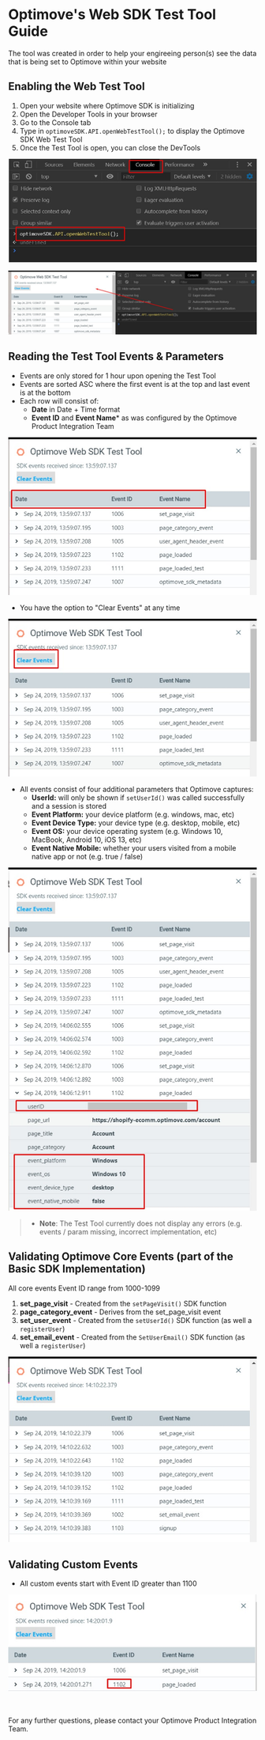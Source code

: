 # Optimove's Web SDK Test Tool Guide
The tool was created in order to help your engireeing person(s) see the data that is being set to Optimove within your website

## Enabling the Web Test Tool
1. Open your website where Optimove SDK is initializing
2. Open the Developer Tools in your browser
3. Go to the Console tab
4. Type in `optimoveSDK.API.openWebTestTool();` to display the Optimove SDK Web Test Tool
5. Once the Test Tool is open, you can close the DevTools
<p align="left"><img src="https://github.com/optimove-tech/Web-SDK-Integration-Guide/blob/master/images/openWebTestTool-1.jpg?raw=true"></p>
<p align="left"><img src="https://github.com/optimove-tech/Web-SDK-Integration-Guide/blob/master/images/openWebTestTool-2.jpg?raw=true"></p>

## Reading the Test Tool Events & Parameters
- Events are only stored for 1 hour upon opening the Test Tool
- Events are sorted ASC where the first event is at the top and last event is at the bottom
- Each row will consist of: 
    - **Date** in Date + Time format
    - **Event ID** and **Event Name*** as was configured by the Optimove Product Integration Team
<p align="left"><img src="https://github.com/optimove-tech/Web-SDK-Integration-Guide/blob/master/images/openWebTestTool-3.jpg?raw=true"></p>

- You have the option to "Clear Events" at any time
<p align="left"><img src="https://github.com/optimove-tech/Web-SDK-Integration-Guide/blob/master/images/openWebTestTool-4.jpg?raw=true"></p>

- All events consist of four additional parameters that Optimove captures:
    - **UserId:** will only be shown if `setUserId()` was called successfully and a session is stored
    - **Event Platform:** your device platform (e.g. windows, mac, etc)
    - **Event Device Type:** your device type (e.g. desktop, mobile, etc)
    - **Event OS:** your device operating system (e.g. Windows 10, MacBook, Android 10, iOS 13, etc)
    - **Event Native Mobile:** whether your users visited from a mobile native app or not (e.g. true / false)
<p align="left"><img src="https://github.com/optimove-tech/Web-SDK-Integration-Guide/blob/master/images/openWebTestTool-5.jpg?raw=true"></p>

>- **Note**: The Test Tool currently does not display any errors (e.g. events / param missing, incorrect implementation, etc)

## Validating Optimove Core Events (part of the Basic SDK Implementation)
All core events Event ID range from 1000-1099
1. **set_page_visit** - Created from the `setPageVisit()` SDK function
2. **page_category_event** - Derives from the set_page_visit event
3. **set_user_event** - Created from the `setUserId()` SDK function (as well a `registerUser`)
4. **set_email_event** - Created from the `SetUserEmail()` SDK function  (as well a `registerUser`)
<p align="left"><img src="https://github.com/optimove-tech/Web-SDK-Integration-Guide/blob/master/images/openWebTestTool-6.jpg?raw=true"></p>

## Validating Custom Events
- All custom events start with Event ID greater than 1100
<p align="left"><img src="https://github.com/optimove-tech/Web-SDK-Integration-Guide/blob/master/images/openWebTestTool-7.jpg?raw=true"></p>
<br/><br/>
For any further questions, please contact your Optimove Product Integration Team.
